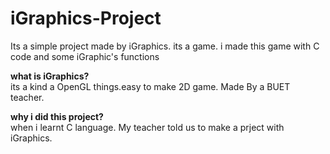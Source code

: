 # iGraphics-Project
Its a simple project made by iGraphics. its a game. i made this game with C code and some iGraphic's functions 

<b>what is iGraphics?</b><br>
its a kind a OpenGL things.easy to make 2D game. Made By a BUET teacher.

<b>why i did this project?</b><br>
when i learnt C language. My teacher told us to make a prject with iGraphics.
